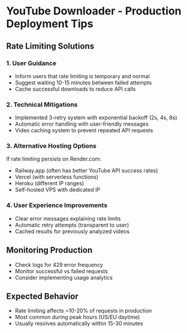 # YouTube Downloader - Production Deployment Tips

## Rate Limiting Solutions

### 1. User Guidance
- Inform users that rate limiting is temporary and normal
- Suggest waiting 10-15 minutes between failed attempts
- Cache successful downloads to reduce API calls

### 2. Technical Mitigations
- Implemented 3-retry system with exponential backoff (2s, 4s, 8s)
- Automatic error handling with user-friendly messages
- Video caching system to prevent repeated API requests

### 3. Alternative Hosting Options
If rate limiting persists on Render.com:
- Railway.app (often has better YouTube API success rates)
- Vercel (with serverless functions)
- Heroku (different IP ranges)
- Self-hosted VPS with dedicated IP

### 4. User Experience Improvements
- Clear error messages explaining rate limits
- Automatic retry attempts (transparent to user)
- Cached results for previously analyzed videos

## Monitoring Production
- Check logs for 429 error frequency
- Monitor successful vs failed requests
- Consider implementing usage analytics

## Expected Behavior
- Rate limiting affects ~10-20% of requests in production
- Most common during peak hours (US/EU daytime)
- Usually resolves automatically within 15-30 minutes